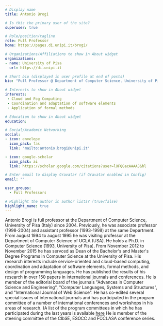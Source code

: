 ```yaml
---
# Display name
title: Antonio Brogi

# Is this the primary user of the site?
superuser: true

# Role/position/tagline
role: Full Professor
home: https://pages.di.unipi.it/brogi/

# Organizations/Affiliations to show in About widget
organizations:
- name: University of Pisa
  url: https://di.unipi.it

# Short bio (displayed in user profile at end of posts)
bio: "Full Professor @ Department of Computer Science, University of Pisa, Italy."

# Interests to show in About widget
interests:
 - Cloud and Fog Computing
 - Coordination and adaptation of software elements
 - Application of formal methods

# Education to show in About widget
education:

# Social/Academic Networking
social:
- icon: envelope
  icon_pack: fas
  link: 'mailto:antonio.brogi@unipi.it'

- icon: google-scholar
  icon_pack: ai
  link: https://scholar.google.com/citations?user=lOFQGacAAAAJ&hl

# Enter email to display Gravatar (if Gravatar enabled in Config)
email: ""

user_groups:
  - Full Professors

# Highlight the author in author lists? (true/false)
highlight_name: true
---
```


Antonio Brogi is full professor at the Department of Computer Science, University of Pisa (Italy) since 2004. Previously, he was associate professor (1998-2004) and assistant professor (1993-1998) at the same Department. From august 1994 to august 1995 he was visiting professor at the Department of Computer Science of UCLA (USA). He holds a Ph.D. in Computer Science (1993, University of Pisa). From November 2012 to November 2015 he has servced as Dean of the Bachelor's and Master's Degree Programs in Computer Science at the University of Pisa. His research interests include service-oriented and cloud-based computing, coordination and adaptation of software elements, formal methods, and design of programming languages. He has published the results of his research in over 150 papers in international journals and conferences. He is member of the editorial board of the journals "Advances in Computer Science and Engineering", "Computer Languages, Systems and Structures", and "International Journal of Web Science". He has co-edited several special issues of international journals and has participated in the program committee of a number of international conferences and workshops in his areas of research. (A list of the program committees in which he has participated during the last years is available [here](http://www.di.unipi.it/~brogi/.) He is member of the steering committee of the CIbSE, ESOCC and FOCLASA conference series.

